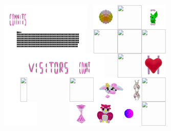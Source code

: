 
<div>
    <div display="inline-block">
        <img align="left"   width="1%"    height="75x"  src="./assets/spacer.png"/>
        <img align="left"   width="15%"   height="75px" src="./assets/commits.svg"/>
        <img align="left"   width="35%"   height="75x"  src="./assets/spacer.png"/>
        <img align="right"  width="75px"  height="75px" src="./assets/grimLeaper.gif"/>
        <img align="right"  width="75px"  height="75px" src="./assets/rattata.gif"/>
        <img align="right"  width="75px"  height="75px" src="./assets/poke.gif"/>
        <img align="right"  width="75px"  height="75px" src="./assets/butterfree.gif"/>
    </div>
    <div display ="inline-block">
        <img align="left"   width="7%"    height="75px" src="./assets/spacer.png"/>
        <img align="left"   width="40%"   height="75px" src= "./assets/contributions.svg"/>
        <img align="left"   width="3%"    height="75px" src="./assets/spacer.png"/>
        <img align="right"  width="75px"  height="75px" src="./assets/purugly.gif"/>
        <img align="right"  width="75px"  height="75px" src="./assets/fidgetToy.gif"/>
        <img align="right"  width="75px"  height="75px" src="./assets/heart.gif"/>
        <img align="right"  width="75px"  height="75px" src="./assets/mandelbrot.gif"/>
    </div>
    <div display="inline-block">
        <img align="left"   width="10%"   height="75px" src="./assets/spacer.png"/>
        <img align="left"   width="35%"   height="75px" src="./assets/visitors.svg"/> 
        <img align="left"   width="10%"   height="75px" src="./assets/count.svg"/> 
        <img align="left"   width="7%"    height="75px" src="./assets/spacer.png"/>
        <img align="right"  width="75px"  height="75px" src="./assets/flowerGarden.gif"/>
        <img align="right"  width="40px"  height="75px" src="./assets/gene.gif"/>
        <img align="right"  width="110px" height="75px" src="./assets/milkers.gif"/>
        <img align="right"  width="75px"  height="75px" src="./assets/growlithe.gif"/>
    </div>
        <div display="inline-block">
        <img align="left"   width="10%"   height="75px" src="./assets/spacer.png"/>
        <img align="left"   width="20%"   height="75px" src="https://profile-counter.glitch.me/mollybeach/count.svg"/>
        <img align="left"   width="20%"   height="75px" src="./assets/spacer.png"/>
        <img align="right"  width="75px"  height="75px" src="./assets/horseSea.gif"/>
        <img align="right"  width="75px"  height="75px" src="./assets/virus.gif"/>
        <img align="right"  width="75px"  height="75px" src="./assets/owl.gif"/>
        <img align="right"  width="75px"  height="75px" src="./assets/zap.gif"/>
    </div>
</div>
